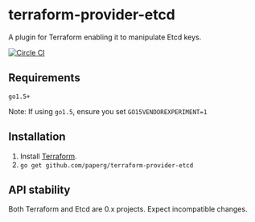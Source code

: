 # terraform-provider-etcd

A plugin for Terraform enabling it to manipulate Etcd keys.

[![Circle CI](https://circleci.com/gh/paperg/terraform-provider-etcd.svg?style=svg)](https://circleci.com/gh/paperg/terraform-provider-etcd)

## Requirements
  `go1.5+`
  
  Note: If using `go1.5`, ensure you set `GO15VENDOREXPERIMENT=1` 

## Installation

  1. Install [Terraform][1].
  2. `go get github.com/paperg/terraform-provider-etcd`


## API stability

Both Terraform and Etcd are 0.x projects. Expect incompatible changes.

  [1]: https://terraform.io/
